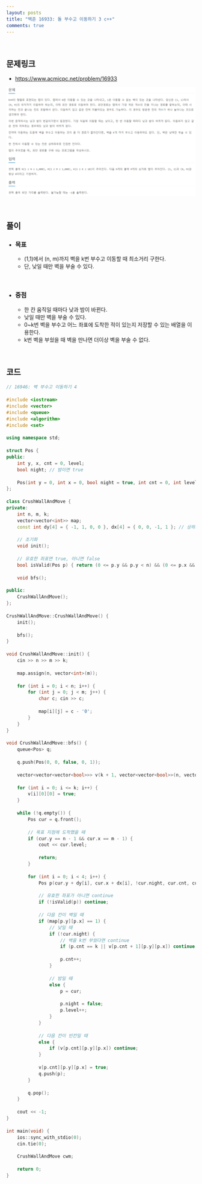 ```yaml
---
layout: posts
title: "백준 16933: 돌 부수고 이동하기 3 c++"
comments: true
---
```


<br>

## **문제링크**

* <https://www.acmicpc.net/problem/16933>   

![](https://github.com/ljh37694/ljh37694.github.io/blob/main/_captures/Baekjoon16933.PNG?raw=true)

<br>

## **풀이**
* ### **목표**
  * (1,1)에서 (n, m)까지 벽을 k번 부수고 이동할 때 최소거리 구한다.
  * 단, 낮일 때만 벽을 부술 수 있다.

<br>

* ### **중점**
  * 한 칸 움직일 때마다 낮과 밤이 바뀐다.
  * 낮일 때만 벽을 부술 수 있다.
  * 0~k번 벽을 부수고 어느 좌표에 도착한 적이 있는지 저장할 수 있는 배열을 이용한다.
  * k번 벽을 부쉈을 때 벽을 만나면 더이상 벽을 부술 수 없다.

<br>

## **코드**
``` c++
// 16946: 벽 부수고 이동하기 4

#include <iostream>
#include <vector>
#include <queue>
#include <algorithm>
#include <set>

using namespace std;

struct Pos {
public:
	int y, x, cnt = 0, level;
	bool night; // 밤이면 true

	Pos(int y = 0, int x = 0, bool night = true, int cnt = 0, int level = 0) : y(y), x(x), night(night), cnt(cnt), level(level) {}
};

class CrushWallAndMove {
private:
	int n, m, k;
	vector<vector<int>> map;
	const int dy[4] = { -1, 1, 0, 0 }, dx[4] = { 0, 0, -1, 1 }; // 상하좌우

    // 초기화
	void init();

    // 유효한 좌표면 true, 아니면 false
	bool isValid(Pos p) { return (0 <= p.y && p.y < n) && (0 <= p.x && p.x < m); }

	void bfs();

public:
	CrushWallAndMove();
};

CrushWallAndMove::CrushWallAndMove() {
	init();

	bfs();
}

void CrushWallAndMove::init() {
	cin >> n >> m >> k;

	map.assign(n, vector<int>(m));

	for (int i = 0; i < n; i++) {
		for (int j = 0; j < m; j++) {
			char c; cin >> c;

			map[i][j] = c - '0';
		}
	}
}

void CrushWallAndMove::bfs() {
	queue<Pos> q;

	q.push(Pos(0, 0, false, 0, 1));

	vector<vector<vector<bool>>> v(k + 1, vector<vector<bool>>(n, vector<bool>(m)));

	for (int i = 0; i <= k; i++) {
		v[i][0][0] = true;
	}

	while (!q.empty()) {
		Pos cur = q.front();

        // 목표 지점에 도착했을 때
		if (cur.y == n - 1 && cur.x == m - 1) {
			cout << cur.level;

			return;
		}

		for (int i = 0; i < 4; i++) {
			Pos p(cur.y + dy[i], cur.x + dx[i], !cur.night, cur.cnt, cur.level + 1);

            // 유효한 좌표가 아니면 continue
			if (!isValid(p)) continue;

			// 다음 칸이 벽일 때
			if (map[p.y][p.x] == 1) {
				// 낮일 때
				if (!cur.night) {
					// 벽을 k번 부쉈다면 continue
					if (p.cnt == k || v[p.cnt + 1][p.y][p.x]) continue;

					p.cnt++;
				}

				// 밤일 때
				else {
					p = cur;

					p.night = false;
					p.level++;
				}
			}

			// 다음 칸이 빈칸일 때
			else {
				if (v[p.cnt][p.y][p.x]) continue;
			}

			v[p.cnt][p.y][p.x] = true;
			q.push(p);
		}

		q.pop();
	}

	cout << -1;
}

int main(void) {
	ios::sync_with_stdio(0);
	cin.tie(0);

	CrushWallAndMove cwm;

	return 0;
}
```